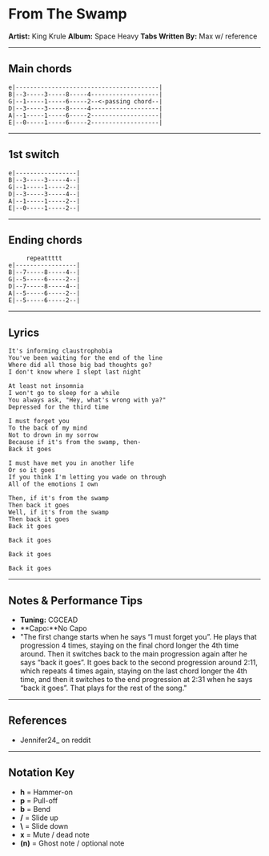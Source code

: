 # From The Swamp

**Artist:** King Krule
**Album:** Space Heavy
**Tabs Written By:** Max w/ reference

---

## Main chords

```plaintext
e|----------------------------------------|
B|--3-----3-----8-----4-------------------|
G|--1-----1-----6-----2--<-passing chord--|
D|--3-----3-----8-----4-------------------|
A|--1-----1-----6-----2-------------------|
E|--0-----1-----6-----2-------------------|
```
---

## 1st switch 

```plaintext
e|-----------------|
B|--3-----3-----4--|
G|--1-----1-----2--|
D|--3-----3-----4--|
A|--1-----1-----2--|
E|--0-----1-----2--|
```
---

## Ending chords

```plaintext
     repeattttt
e|-----------------|
B|--7-----8-----4--|
G|--5-----6-----2--|
D|--7-----8-----4--|
A|--5-----6-----2--|
E|--5-----6-----2--|
```

---


## Lyrics

```
It's informing claustrophobia
You've been waiting for the end of the line
Where did all those big bad thoughts go?
I don't know where I slept last night

At least not insomnia
I won't go to sleep for a while
You always ask, "Hey, what's wrong with ya?"
Depressed for the third time

I must forget you
To the back of my mind
Not to drown in my sorrow
Because if it's from the swamp, then-
Back it goes

I must have met you in another life
Or so it goes
If you think I'm letting you wade on through
All of the emotions I own

Then, if it's from the swamp
Then back it goes
Well, if it's from the swamp
Then back it goes
Back it goes

Back it goes

Back it goes

Back it goes
```

---

## Notes & Performance Tips

- **Tuning:** CGCEAD
- **Capo:**No Capo
- "The first change starts when he says “I must forget you”. He plays that progression 4 times, staying on the final chord longer the 4th time around. Then it switches back to the main progression again after he says “back it goes”. It goes back to the second progression around 2:11, which repeats 4 times again, staying on the last chord longer the 4th time, and then it switches to the end progression at 2:31 when he says “back it goes”. That plays for the rest of the song."

---

## References

- Jennifer24_ on reddit

---

## Notation Key

- **h** = Hammer-on  
- **p** = Pull-off  
- **b** = Bend  
- **/** = Slide up  
- **\\** = Slide down  
- **x** = Mute / dead note  
- **(n)** = Ghost note / optional note

```
